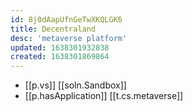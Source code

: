 ```yaml
---
id: 8j0dAapUfnGeTwXKQLGK6
title: Decentraland
desc: 'metaverse platform'
updated: 1638301932838
created: 1638301869864
---
```


- [[p.vs]] [[soln.Sandbox]]
- [[p.hasApplication]] [[t.cs.metaverse]]

